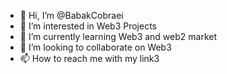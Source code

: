 - 👋 Hi, I’m @BabakCobraei
- 👀 I’m interested in Web3 Projects
- 🌱 I’m currently learning Web3 and web2 market
- 💞️ I’m looking to collaborate on Web3           
- 📫 How to reach me with my link3                                                                                                                                            
<!--- 
BabakCobraei/BabakCobraei is a ✨ special ✨ repository because its `README.md` (this file) appears on your GitHub profile.
You can click the Preview link to take a look at your changes.
--->
